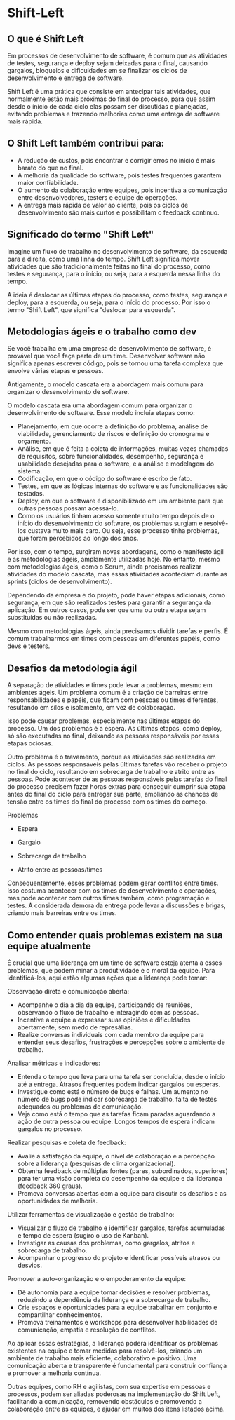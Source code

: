 # Shift-Left

## O que é Shift Left

Em processos de desenvolvimento de software, é comum que as atividades de testes, segurança e deploy sejam deixadas para o final, causando gargalos, bloqueios e dificuldades em se finalizar os ciclos de desenvolvimento e entrega de software.

Shift Left é uma prática que consiste em antecipar tais atividades, que normalmente estão mais próximas do final do processo, para que assim desde o ínicio de cada ciclo elas possam ser discutidas e planejadas, evitando problemas e trazendo melhorias como uma entrega de software mais rápida.

## O Shift Left também contribui para:

- A redução de custos, pois encontrar e corrigir erros no início é mais barato do que no final.
- A melhoria da qualidade do software, pois testes frequentes garantem maior confiabilidade.
- O aumento da colaboração entre equipes, pois incentiva a comunicação entre desenvolvedores, testers e equipe de operações.
- A entrega mais rápida de valor ao cliente, pois os ciclos de desenvolvimento são mais curtos e possibilitam o feedback contínuo.

## Significado do termo "Shift Left"

Imagine um fluxo de trabalho no desenvolvimento de software, da esquerda para a direita, como uma linha do tempo. Shift Left significa mover atividades que são tradicionalmente feitas no final do processo, como testes e segurança, para o início, ou seja, para a esquerda nessa linha do tempo.

A ideia é deslocar as últimas etapas do processo, como testes, segurança e deploy, para a esquerda, ou seja, para o início do processo. Por isso o termo "Shift Left", que significa "deslocar para esquerda".

## Metodologias ágeis e o trabalho como dev

Se você trabalha em uma empresa de desenvolvimento de software, é provável que você faça parte de um time. Desenvolver software não significa apenas escrever código, pois se tornou uma tarefa complexa que envolve várias etapas e pessoas.

Antigamente, o modelo cascata era a abordagem mais comum para organizar o desenvolvimento de software.

O modelo cascata era uma abordagem comum para organizar o desenvolvimento de software. Esse modelo incluía etapas como:

- Planejamento, em que ocorre a definição do problema, análise de viabilidade, gerenciamento de riscos e definição do cronograma e orçamento.
- Análise, em que é feita a coleta de informações, muitas vezes chamadas de requisitos, sobre funcionalidades, desempenho, segurança e usabilidade desejadas para o software, e a análise e modelagem do sistema.
- Codificação, em que o código do software é escrito de fato.
- Testes, em que as lógicas internas do software e as funcionalidades são testadas.
- Deploy, em que o software é disponibilizado em um ambiente para que outras pessoas possam acessá-lo.
- Como os usuários tinham acesso somente muito tempo depois de o início do desenvolvimento do software, os problemas surgiam e resolvê-los custava muito mais caro. Ou seja, esse processo tinha problemas, que foram percebidos ao longo dos anos.

Por isso, com o tempo, surgiram novas abordagens, como o manifesto ágil e as metodologias ágeis, amplamente utilizadas hoje. No entanto, mesmo com metodologias ágeis, como o Scrum, ainda precisamos realizar atividades do modelo cascata, mas essas atividades aconteciam durante as sprints (ciclos de desenvolvimento).

Dependendo da empresa e do projeto, pode haver etapas adicionais, como segurança, em que são realizados testes para garantir a segurança da aplicação. Em outros casos, pode ser que uma ou outra etapa sejam substituídas ou não realizadas.

Mesmo com metodologias ágeis, ainda precisamos dividir tarefas e perfis. É comum trabalharmos em times com pessoas em diferentes papéis, como devs e testers.

## Desafios da metodologia ágil

A separação de atividades e times pode levar a problemas, mesmo em ambientes ágeis. Um problema comum é a criação de barreiras entre responsabilidades e papéis, que ficam com pessoas ou times diferentes, resultando em silos e isolamento, em vez de colaboração.

Isso pode causar problemas, especialmente nas últimas etapas do processo. Um dos problemas é a espera. As últimas etapas, como deploy, só são executadas no final, deixando as pessoas responsáveis por essas etapas ociosas.

Outro problema é o travamento, porque as atividades são realizadas em ciclos. As pessoas responsáveis pelas últimas tarefas vão receber o projeto no final do ciclo, resultando em sobrecarga de trabalho e atrito entre as pessoas. Pode acontecer de as pessoas responsáveis pelas tarefas do final do processo precisem fazer horas extras para conseguir cumprir sua etapa antes do final do ciclo para entregar sua parte, ampliando as chances de tensão entre os times do final do processo com os times do começo.

Problemas

- Espera

- Gargalo

- Sobrecarga de trabalho

- Atrito entre as pessoas/times

Consequentemente, esses problemas podem gerar conflitos entre times. Isso costuma acontecer com os times de desenvolvimento e operações, mas pode acontecer com outros times também, como programação e testes. A considerada demora da entrega pode levar a discussões e brigas, criando mais barreiras entre os times.

## Como entender quais problemas existem na sua equipe atualmente

É crucial que uma liderança em um time de software esteja atenta a esses problemas, que podem minar a produtividade e o moral da equipe. Para identificá-los, aqui estão algumas ações que a liderança pode tomar:

Observação direta e comunicação aberta:

- Acompanhe o dia a dia da equipe, participando de reuniões, observando o fluxo de trabalho e interagindo com as pessoas.
- Incentive a equipe a expressar suas opiniões e dificuldades abertamente, sem medo de represálias.
- Realize conversas individuais com cada membro da equipe para entender seus desafios, frustrações e percepções sobre o ambiente de trabalho.

Analisar métricas e indicadores:

- Entenda o tempo que leva para uma tarefa ser concluída, desde o início até a entrega. Atrasos frequentes podem indicar gargalos ou esperas.
- Investigue como está o número de bugs e falhas. Um aumento no número de bugs pode indicar sobrecarga de trabalho, falta de testes adequados ou problemas de comunicação.
- Veja como está o tempo que as tarefas ficam paradas aguardando a ação de outra pessoa ou equipe. Longos tempos de espera indicam gargalos no processo.

Realizar pesquisas e coleta de feedback:

- Avalie a satisfação da equipe, o nível de colaboração e a percepção sobre a liderança (pesquisas de clima organizacional).
- Obtenha feedback de múltiplas fontes (pares, subordinados, superiores) para ter uma visão completa do desempenho da equipe e da liderança (feedback 360 graus).
- Promova conversas abertas com a equipe para discutir os desafios e as oportunidades de melhoria.


Utilizar ferramentas de visualização e gestão do trabalho:

- Visualizar o fluxo de trabalho e identificar gargalos, tarefas acumuladas e tempo de espera (sugiro o uso de Kanban).
- Investigar as causas dos problemas, como gargalos, atritos e sobrecarga de trabalho.
- Acompanhar o progresso do projeto e identificar possíveis atrasos ou desvios.

Promover a auto-organização e o empoderamento da equipe:

- Dê autonomia para a equipe tomar decisões e resolver problemas, reduzindo a dependência da liderança e a sobrecarga de trabalho.
- Crie espaços e oportunidades para a equipe trabalhar em conjunto e compartilhar conhecimentos.
- Promova treinamentos e workshops para desenvolver habilidades de comunicação, empatia e resolução de conflitos.

Ao aplicar essas estratégias, a liderança poderá identificar os problemas existentes na equipe e tomar medidas para resolvê-los, criando um ambiente de trabalho mais eficiente, colaborativo e positivo. Uma comunicação aberta e transparente é fundamental para construir confiança e promover a melhoria contínua.

Outras equipes, como RH e agilistas, com sua expertise em pessoas e processos, podem ser aliadas poderosas na implementação do Shift Left, facilitando a comunicação, removendo obstáculos e promovendo a colaboração entre as equipes, e ajudar em muitos dos itens listados acima.

